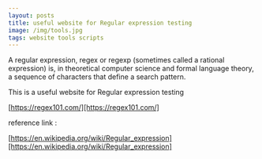 ```yaml
---
layout: posts
title: useful website for Regular expression testing
image: /img/tools.jpg
tags: website tools scripts
---
```


A regular expression, regex or regexp (sometimes called a rational expression) is, in theoretical computer science and formal language theory, a sequence of characters that define a search pattern.

This is a useful website for Regular expression testing

[https://regex101.com/][https://regex101.com/]


reference link :

[https://en.wikipedia.org/wiki/Regular_expression][https://en.wikipedia.org/wiki/Regular_expression]

